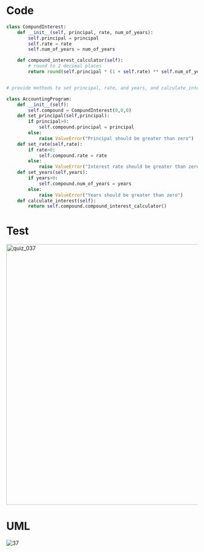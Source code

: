 # Code
```.py
class CompundInterest:
    def __init__(self, principal, rate, num_of_years):
        self.principal = principal
        self.rate = rate
        self.num_of_years = num_of_years

    def compound_interest_calculator(self):
        # round to 2 decimal places
        return round(self.principal * (1 + self.rate) ** self.num_of_years, 2)


# provide methods to set principal, rate, and years, and calculate_interest method that gets the compound interest by calling calculate method of the object

class AccountingProgram:
    def __init__(self):
        self.compound = CompundInterest(0,0,0)
    def set_principal(self,principal):
        if principal>0:
            self.compound.principal = principal
        else:
            raise ValueError("Principal should be greater than zero")
    def set_rate(self,rate):
        if rate>0:
            self.compound.rate = rate
        else:
            raise ValueError("Interest rate should be greater than zero")
    def set_years(self,years):
        if years>0:
            self.compound.num_of_years = years
        else:
            raise ValueError("Years should be greater than zero")
    def calculate_interest(self):
        return self.compound.compound_interest_calculator()
```

# Test
<img width="686" alt="quiz_037" src="https://user-images.githubusercontent.com/100017195/213068725-11752a64-362b-4455-ad11-e4b0d436f2ea.png">

# UML
![37](https://user-images.githubusercontent.com/100017195/214856372-964cd57a-6c86-41f6-a4cf-3b6dc7bb81d5.jpg)
